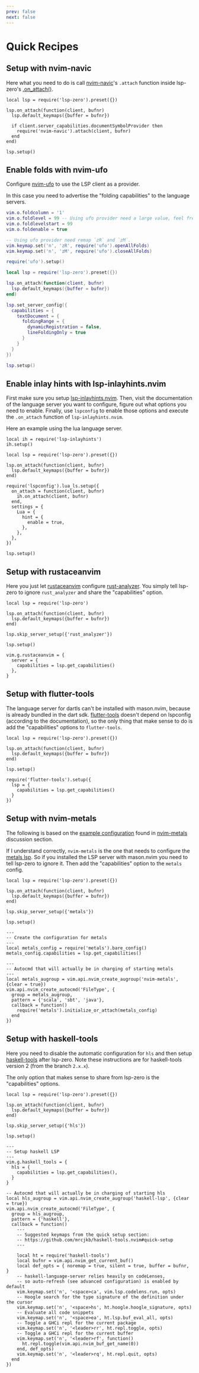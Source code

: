 ```yaml
---
prev: false
next: false
---
```


# Quick Recipes

## Setup with nvim-navic

Here what you need to do is call [nvim-navic](https://github.com/SmiteshP/nvim-navic)'s `.attach` function inside lsp-zero's [.on_attach()](../reference/lua-api#on-attach-callback). 

```lua{6-8}
local lsp = require('lsp-zero').preset({})

lsp.on_attach(function(client, bufnr)
  lsp.default_keymaps({buffer = bufnr})

  if client.server_capabilities.documentSymbolProvider then
    require('nvim-navic').attach(client, bufnr)
  end
end)

lsp.setup()
```

## Enable folds with nvim-ufo

Configure [nvim-ufo](https://github.com/kevinhwang91/nvim-ufo) to use the LSP client as a provider.

In this case you need to advertise the "folding capabilities" to the language servers.

```lua
vim.o.foldcolumn = '1'
vim.o.foldlevel = 99 -- Using ufo provider need a large value, feel free to decrease the value
vim.o.foldlevelstart = 99
vim.o.foldenable = true

-- Using ufo provider need remap `zR` and `zM`.
vim.keymap.set('n', 'zR', require('ufo').openAllFolds)
vim.keymap.set('n', 'zM', require('ufo').closeAllFolds)

require('ufo').setup()

local lsp = require('lsp-zero').preset({})

lsp.on_attach(function(client, bufnr)
  lsp.default_keymaps({buffer = bufnr})
end)

lsp.set_server_config({
  capabilities = {
    textDocument = {
      foldingRange = {
        dynamicRegistration = false,
        lineFoldingOnly = true
      }
    }
  }
})

lsp.setup()
```

## Enable inlay hints with lsp-inlayhints.nvim

First make sure you setup [lsp-inlayhints.nvim](https://github.com/lvimuser/lsp-inlayhints.nvim). Then, visit the documentation of the language server you want to configure, figure out what options you need to enable. Finally, use `lspconfig` to enable those options and execute the `.on_attach` function of `lsp-inlayhints.nvim`.

Here an example using the lua language server.

```lua{1-2,12}
local ih = require('lsp-inlayhints')
ih.setup()

local lsp = require('lsp-zero').preset({})

lsp.on_attach(function(client, bufnr)
  lsp.default_keymaps({buffer = bufnr})
end)

require('lspconfig').lua_ls.setup({
  on_attach = function(client, bufnr)
    ih.on_attach(client, bufnr)
  end,
  settings = {
    Lua = {
      hint = {
        enable = true,
      },
    },
  },
})

lsp.setup()
```

## Setup with rustaceanvim

Here you just let [rustaceanvim](https://github.com/mrcjkb/rustaceanvim) configure [rust-analyzer](https://github.com/rust-analyzer/rust-analyzer). You simply tell lsp-zero to ignore `rust_analyzer` and share the "capabilities" option.

```lua{7,12-14}
local lsp = require('lsp-zero')

lsp.on_attach(function(client, bufnr)
  lsp.default_keymaps({buffer = bufnr})
end)

lsp.skip_server_setup({'rust_analyzer'})

lsp.setup()

vim.g.rustaceanvim = {
  server = {
    capabilities = lsp.get_capabilities()
  },
}
```

## Setup with flutter-tools

The language server for dartls can't be installed with mason.nvim, because is already bundled in the dart sdk. [flutter-tools](https://github.com/akinsho/flutter-tools.nvim) doesn't depend on lspconfig (according to the documentation), so the only thing that make sense to do is add the "capabilities" options to `flutter-tools`.

```lua{10-12}
local lsp = require('lsp-zero').preset({})

lsp.on_attach(function(client, bufnr)
  lsp.default_keymaps({buffer = bufnr})
end)

lsp.setup()

require('flutter-tools').setup({
  lsp = {
    capabilities = lsp.get_capabilities()
  }
})
```

## Setup with nvim-metals

The following is based on the [example configuration](https://github.com/scalameta/nvim-metals/discussions/39) found in [nvim-metals](https://github.com/scalameta/nvim-metals) discussion section.

If I understand correctly, `nvim-metals` is the one that needs to configure the [metals lsp](https://scalameta.org/metals/). So if you installed the LSP server with mason.nvim you need to tell lsp-zero to ignore it. Then add the "capabilities" option to the `metals` config.

```lua{7,15}
local lsp = require('lsp-zero').preset({})

lsp.on_attach(function(client, bufnr)
  lsp.default_keymaps({buffer = bufnr})
end)

lsp.skip_server_setup({'metals'})

lsp.setup()

---
-- Create the configuration for metals
---
local metals_config = require('metals').bare_config()
metals_config.capabilities = lsp.get_capabilities()

---
-- Autocmd that will actually be in charging of starting metals
---
local metals_augroup = vim.api.nvim_create_augroup('nvim-metals', {clear = true})
vim.api.nvim_create_autocmd('FileType', {
  group = metals_augroup,
  pattern = {'scala', 'sbt', 'java'},
  callback = function()
    require('metals').initialize_or_attach(metals_config)
  end
})
```

## Setup with haskell-tools

Here you need to disable the automatic configuration for `hls` and then setup [haskell-tools](https://github.com/mrcjkb/haskell-tools.nvim) after lsp-zero. Note these instructions are for haskell-tools version 2 (from the branch `2.x.x`).

The only option that makes sense to share from lsp-zero is the "capabilities" options.

```lua{7,15-17}
local lsp = require('lsp-zero').preset({})

lsp.on_attach(function(client, bufnr)
  lsp.default_keymaps({buffer = bufnr})
end)

lsp.skip_server_setup({'hls'})

lsp.setup()

---
-- Setup haskell LSP
---
vim.g.haskell_tools = {
  hls = {
    capabilities = lsp.get_capabilities(),
  }
}

-- Autocmd that will actually be in charging of starting hls
local hls_augroup = vim.api.nvim_create_augroup('haskell-lsp', {clear = true})
vim.api.nvim_create_autocmd('FileType', {
  group = hls_augroup,
  pattern = {'haskell'},
  callback = function()
    ---
    -- Suggested keymaps from the quick setup section:
    -- https://github.com/mrcjkb/haskell-tools.nvim#quick-setup
    ---

    local ht = require('haskell-tools')
    local bufnr = vim.api.nvim_get_current_buf()
    local def_opts = { noremap = true, silent = true, buffer = bufnr, }
    -- haskell-language-server relies heavily on codeLenses,
    -- so auto-refresh (see advanced configuration) is enabled by default
    vim.keymap.set('n', '<space>ca', vim.lsp.codelens.run, opts)
    -- Hoogle search for the type signature of the definition under the cursor
    vim.keymap.set('n', '<space>hs', ht.hoogle.hoogle_signature, opts)
    -- Evaluate all code snippets
    vim.keymap.set('n', '<space>ea', ht.lsp.buf_eval_all, opts)
    -- Toggle a GHCi repl for the current package
    vim.keymap.set('n', '<leader>rr', ht.repl.toggle, opts)
    -- Toggle a GHCi repl for the current buffer
    vim.keymap.set('n', '<leader>rf', function()
      ht.repl.toggle(vim.api.nvim_buf_get_name(0))
    end, def_opts)
    vim.keymap.set('n', '<leader>rq', ht.repl.quit, opts)
  end
})
```


